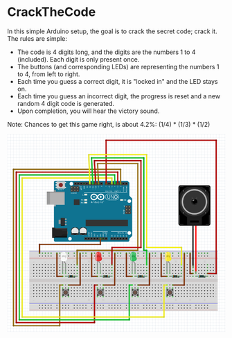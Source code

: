 # CrackTheCode

In this simple Arduino setup, the goal is to crack the secret code; crack it.
The rules are simple:
- The code is 4 digits long, and the digits are the numbers 1 to 4 (included). Each digit is only present once.
- The buttons (and corresponding LEDs) are representing the numbers 1 to 4, from left to right.
- Each time you guess a correct digit, it is "locked in" and the LED stays on.
- Each time you guess an incorrect digit, the progress is reset and a new random 4 digit code is generated.
- Upon completion, you will hear the victory sound.

Note: Chances to get this game right, is about 4.2%: (1/4) * (1/3) * (1/2)

![CrackTheCode - Breadboard](CrackTheCode_breadboard.png)
